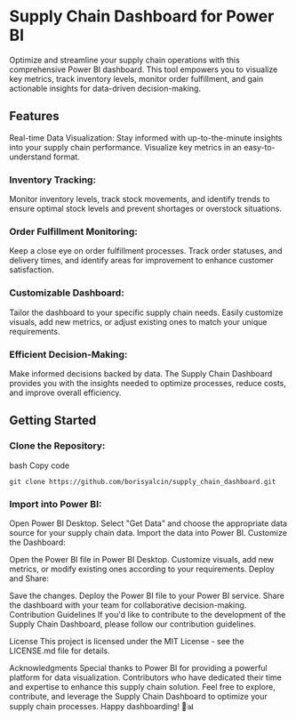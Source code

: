 # Supply Chain Dashboard for Power BI
Optimize and streamline your supply chain operations with this comprehensive Power BI dashboard. This tool empowers you to visualize key metrics, track inventory levels, monitor order fulfillment, and gain actionable insights for data-driven decision-making.

## Features
Real-time Data Visualization: Stay informed with up-to-the-minute insights into your supply chain performance. Visualize key metrics in an easy-to-understand format.

### Inventory Tracking: 
Monitor inventory levels, track stock movements, and identify trends to ensure optimal stock levels and prevent shortages or overstock situations.

### Order Fulfillment Monitoring: 
Keep a close eye on order fulfillment processes. Track order statuses, and delivery times, and identify areas for improvement to enhance customer satisfaction.

### Customizable Dashboard: 
Tailor the dashboard to your specific supply chain needs. Easily customize visuals, add new metrics, or adjust existing ones to match your unique requirements.

### Efficient Decision-Making: 
Make informed decisions backed by data. The Supply Chain Dashboard provides you with the insights needed to optimize processes, reduce costs, and improve overall efficiency.

## Getting Started
### Clone the Repository:

bash
Copy code
```
git clone https://github.com/borisyalcin/supply_chain_dashboard.git
```

### Import into Power BI:

Open Power BI Desktop.
Select "Get Data" and choose the appropriate data source for your supply chain data.
Import the data into Power BI.
Customize the Dashboard:

Open the Power BI file in Power BI Desktop.
Customize visuals, add new metrics, or modify existing ones according to your requirements.
Deploy and Share:

Save the changes.
Deploy the Power BI file to your Power BI service.
Share the dashboard with your team for collaborative decision-making.
Contribution Guidelines
If you'd like to contribute to the development of the Supply Chain Dashboard, please follow our contribution guidelines.

License
This project is licensed under the MIT License - see the LICENSE.md file for details.

Acknowledgments
Special thanks to Power BI for providing a powerful platform for data visualization.
Contributors who have dedicated their time and expertise to enhance this supply chain solution.
Feel free to explore, contribute, and leverage the Supply Chain Dashboard to optimize your supply chain processes. Happy dashboarding! 🚚📊






